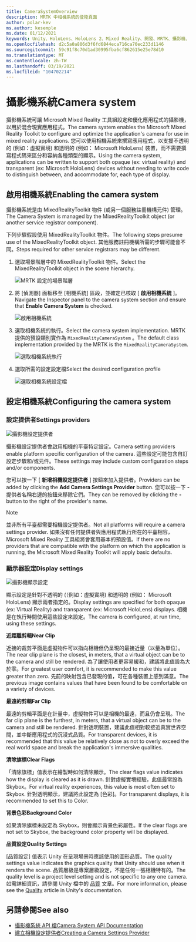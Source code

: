 ```yaml
---
title: CameraSystemOverview
description: MRTK 中相機系統的登陸頁面
author: polar-kev
ms.author: kesemple
ms.date: 01/12/2021
keywords: Unity、HoloLens、HoloLens 2、Mixed Reality、開發、MRTK、攝影機、
ms.openlocfilehash: d2c5a0a806d3f6fd6844eca716ca70ec233d1146
ms.sourcegitcommit: 59c91f8c70d1ad30995fba6cf862615e25e78d10
ms.translationtype: MT
ms.contentlocale: zh-TW
ms.lasthandoff: 03/19/2021
ms.locfileid: "104702214"
---
```

# <a name="camera-system"></a><span data-ttu-id="78fcc-104">攝影機系統</span><span class="sxs-lookup"><span data-stu-id="78fcc-104">Camera system</span></span>

<span data-ttu-id="78fcc-105">攝影機系統可讓 Microsoft Mixed Reality 工具組設定和優化應用程式的攝影機，以用於混合現實應用程式。</span><span class="sxs-lookup"><span data-stu-id="78fcc-105">The camera system enables the Microsoft Mixed Reality Toolkit to configure and optimize the application's camera for use in mixed reality applications.</span></span> <span data-ttu-id="78fcc-106">您可以使用相機系統來撰寫應用程式，以支援不透明的 (例如：虛擬實境) 和透明的 (例如： Microsoft HoloLens) 裝置，而不需要撰寫程式碼來區分和容納各種類型的顯示。</span><span class="sxs-lookup"><span data-stu-id="78fcc-106">Using the camera system, applications can be written to support both opaque (ex: virtual reality) and transparent (ex: Microsoft HoloLens) devices without needing to write code to distinguish between, and accommodate for, each type of display.</span></span>

## <a name="enabling-the-camera-system"></a><span data-ttu-id="78fcc-107">啟用相機系統</span><span class="sxs-lookup"><span data-stu-id="78fcc-107">Enabling the camera system</span></span>

<span data-ttu-id="78fcc-108">攝影機系統是由 MixedRealityToolkit 物件 (或另一個服務註冊機構元件) 管理。</span><span class="sxs-lookup"><span data-stu-id="78fcc-108">The Camera System is managed by the MixedRealityToolkit object (or another service registrar component).</span></span>

<span data-ttu-id="78fcc-109">下列步驟假設使用 MixedRealityToolkit 物件。</span><span class="sxs-lookup"><span data-stu-id="78fcc-109">The following steps presume use of the MixedRealityToolkit object.</span></span> <span data-ttu-id="78fcc-110">其他服務註冊機構所需的步驟可能會不同。</span><span class="sxs-lookup"><span data-stu-id="78fcc-110">Steps required for other service registrars may be different.</span></span>

1. <span data-ttu-id="78fcc-111">選取場景階層中的 MixedRealityToolkit 物件。</span><span class="sxs-lookup"><span data-stu-id="78fcc-111">Select the MixedRealityToolkit object in the scene hierarchy.</span></span>

    ![MRTK 設定的場景階層](../images/MRTK_ConfiguredHierarchy.png)

2. <span data-ttu-id="78fcc-113">將 [偵測器] 面板移至 [相機系統] 區段，並確定已核取 [ **啟用相機系統** ]。</span><span class="sxs-lookup"><span data-stu-id="78fcc-113">Navigate the Inspector panel to the camera system section and ensure that **Enable Camera System** is checked.</span></span>

    ![啟用相機系統](../images/camera-system/EnableCameraSystem.png)

3. <span data-ttu-id="78fcc-115">選取相機系統的執行。</span><span class="sxs-lookup"><span data-stu-id="78fcc-115">Select the camera system implementation.</span></span> <span data-ttu-id="78fcc-116">MRTK 提供的預設類別實作為 `MixedRealityCameraSystem` 。</span><span class="sxs-lookup"><span data-stu-id="78fcc-116">The default class implementation provided by the MRTK is the `MixedRealityCameraSystem`.</span></span>

    ![選取相機系統執行](../images/camera-system/SelectCameraSystemType.png)

4. <span data-ttu-id="78fcc-118">選取所需的設定設定檔</span><span class="sxs-lookup"><span data-stu-id="78fcc-118">Select the desired configuration profile</span></span>

    ![選取相機系統設定檔](../images/camera-system/SelectCameraProfile.png)

## <a name="configuring-the-camera-system"></a><span data-ttu-id="78fcc-120">設定相機系統</span><span class="sxs-lookup"><span data-stu-id="78fcc-120">Configuring the camera system</span></span>

### <a name="settings-providers"></a><span data-ttu-id="78fcc-121">設定提供者</span><span class="sxs-lookup"><span data-stu-id="78fcc-121">Settings providers</span></span>

![攝影機設定提供者](../images/camera-system/CameraSettingsProviders.png)

<span data-ttu-id="78fcc-123">攝影機設定提供者會啟用相機的平臺特定設定。</span><span class="sxs-lookup"><span data-stu-id="78fcc-123">Camera setting providers enable platform specific configuration of the camera.</span></span> <span data-ttu-id="78fcc-124">這些設定可能包含自訂設定步驟和/或元件。</span><span class="sxs-lookup"><span data-stu-id="78fcc-124">These settings may include custom configuration steps and/or components.</span></span>

<span data-ttu-id="78fcc-125">您可以按一下 [ **新增相機設定提供者** ] 按鈕來加入提供者。</span><span class="sxs-lookup"><span data-stu-id="78fcc-125">Providers can be added by clicking the **Add Camera Settings Provider** button.</span></span> <span data-ttu-id="78fcc-126">您可以按一下 **-** 提供者名稱右邊的按鈕來移除它們。</span><span class="sxs-lookup"><span data-stu-id="78fcc-126">They can be removed by clicking the **-** button to the right of the provider's name.</span></span>

> [!Note]
> <span data-ttu-id="78fcc-127">並非所有平臺都需要相機設定提供者。</span><span class="sxs-lookup"><span data-stu-id="78fcc-127">Not all platforms will require a camera settings provider.</span></span> <span data-ttu-id="78fcc-128">如果沒有任何提供者與應用程式執行所在的平臺相容，Microsoft Mixed Reality 工具組將會套用基本的預設值。</span><span class="sxs-lookup"><span data-stu-id="78fcc-128">If there are no providers that are compatible with the platform on which the application is running, the Microsoft Mixed Reality Toolkit will apply basic defaults.</span></span>

### <a name="display-settings"></a><span data-ttu-id="78fcc-129">顯示器設定</span><span class="sxs-lookup"><span data-stu-id="78fcc-129">Display settings</span></span>

![攝影機顯示設定](../images/camera-system/CameraDisplaySettings.png)

<span data-ttu-id="78fcc-131">顯示設定是針對不透明的 (（例如：虛擬實境) 和透明的 (例如： Microsoft HoloLens) 顯示兩者指定的。</span><span class="sxs-lookup"><span data-stu-id="78fcc-131">Display settings are specified for both opaque (ex: Virtual Reality) and transparent (ex: Microsoft HoloLens) displays.</span></span> <span data-ttu-id="78fcc-132">相機是在執行時間使用這些設定來設定。</span><span class="sxs-lookup"><span data-stu-id="78fcc-132">The camera is configured, at run time, using these settings.</span></span>

<span data-ttu-id="78fcc-133">**近距離剪輯**</span><span class="sxs-lookup"><span data-stu-id="78fcc-133">**Near Clip**</span></span>

<span data-ttu-id="78fcc-134">近接的裁剪平面是虛擬物件可以指向相機但仍呈現的最接近量（以量為單位）。</span><span class="sxs-lookup"><span data-stu-id="78fcc-134">The near clip plane is the closest, in meters, that a virtual object can be to the camera and still be rendered.</span></span> <span data-ttu-id="78fcc-135">為了讓使用者更容易緩和，建議將此值設為大於零。</span><span class="sxs-lookup"><span data-stu-id="78fcc-135">For greatest user comfort, it is recommended to make this value greater than zero.</span></span> <span data-ttu-id="78fcc-136">先前的映射包含已發現的值，可在各種裝置上感到滿意。</span><span class="sxs-lookup"><span data-stu-id="78fcc-136">The previous image contains values that have been found to be comfortable on a variety of devices.</span></span>

<span data-ttu-id="78fcc-137">**最遠的剪輯**</span><span class="sxs-lookup"><span data-stu-id="78fcc-137">**Far Clip**</span></span>

<span data-ttu-id="78fcc-138">最遠的剪輯平面是在計量中，虛擬物件可以是相機的最遠，而且仍會呈現。</span><span class="sxs-lookup"><span data-stu-id="78fcc-138">The far clip plane is the furthest, in meters, that a virtual object can be to the camera and still be rendered.</span></span> <span data-ttu-id="78fcc-139">針對透明裝置，建議此值相對較接近真實世界空間，並中斷應用程式的沉浸式品質。</span><span class="sxs-lookup"><span data-stu-id="78fcc-139">For transparent devices, it is recommended that this value be relatively close as not to overly exceed the real world space and break the application's immersive qualities.</span></span>

<span data-ttu-id="78fcc-140">**清除旗標**</span><span class="sxs-lookup"><span data-stu-id="78fcc-140">**Clear Flags**</span></span>

<span data-ttu-id="78fcc-141">「清除旗標」值表示在繪製時如何清除顯示。</span><span class="sxs-lookup"><span data-stu-id="78fcc-141">The clear flags value indicates how the display is cleared as it is drawn.</span></span> <span data-ttu-id="78fcc-142">針對虛擬實境經驗，此值最常設為 Skybox。</span><span class="sxs-lookup"><span data-stu-id="78fcc-142">For virtual reality experiences, this value is most often set to Skybox.</span></span> <span data-ttu-id="78fcc-143">針對透明顯示，建議將此設定為 [色彩]。</span><span class="sxs-lookup"><span data-stu-id="78fcc-143">For transparent displays, it is recommended to set this to Color.</span></span>

<span data-ttu-id="78fcc-144">**背景色彩**</span><span class="sxs-lookup"><span data-stu-id="78fcc-144">**Background Color**</span></span>

<span data-ttu-id="78fcc-145">如果清除旗標未設定為 Skybox，則會顯示背景色彩屬性。</span><span class="sxs-lookup"><span data-stu-id="78fcc-145">If the clear flags are not set to Skybox, the background color property will be displayed.</span></span>

<span data-ttu-id="78fcc-146">**品質設定**</span><span class="sxs-lookup"><span data-stu-id="78fcc-146">**Quality Settings**</span></span>

<span data-ttu-id="78fcc-147">[品質設定] 值表示 Unity 在呈現場景時應該使用的圖形品質。</span><span class="sxs-lookup"><span data-stu-id="78fcc-147">The quality settings value indicates the graphics quality that Unity should use when it renders the scene.</span></span> <span data-ttu-id="78fcc-148">品質層級是專案層級設定，不是任何一張相機特有的。</span><span class="sxs-lookup"><span data-stu-id="78fcc-148">The quality level is a project level setting and is not specific to any one camera.</span></span> <span data-ttu-id="78fcc-149">如需詳細資訊，請參閱 Unity 檔中的 [品質](https://docs.unity3d.com/Manual/class-QualitySettings.html) 文章。</span><span class="sxs-lookup"><span data-stu-id="78fcc-149">For more information, please see the [Quality](https://docs.unity3d.com/Manual/class-QualitySettings.html) article in Unity's documentation.</span></span>

## <a name="see-also"></a><span data-ttu-id="78fcc-150">另請參閱</span><span class="sxs-lookup"><span data-stu-id="78fcc-150">See also</span></span>

- [<span data-ttu-id="78fcc-151">攝影機系統 API 檔</span><span class="sxs-lookup"><span data-stu-id="78fcc-151">Camera System API Documentation</span></span>](xref:Microsoft.MixedReality.Toolkit.CameraSystem)
- [<span data-ttu-id="78fcc-152">建立相機設定提供者</span><span class="sxs-lookup"><span data-stu-id="78fcc-152">Creating a Camera Settings Provider</span></span>](CreateSettingsProvider.md)
